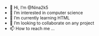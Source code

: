 - 👋 Hi, I’m @Nina2k5
- 👀 I’m interested in computer science
- 🌱 I’m currently learning HTML
- 💞️ I’m looking to collaborate on any project
- 📫 How to reach me ...

<!---
Nina2k5/Nina2k5 is a ✨ special ✨ repository because its `README.md` (this file) appears on your GitHub profile.
You can click the Preview link to take a look at your changes.
--->
